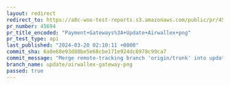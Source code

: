 ```yaml
---
layout: redirect
redirect_to: https://a8c-woo-test-reports.s3.amazonaws.com/public/pr/45694/api/index.html
pr_number: 45694
pr_title_encoded: "Payment+Gateways%3A+Update+Airwallex+png"
pr_test_type: api
last_published: "2024-03-20 02:10:11 +0000"
commit_sha: 6a0e68e93d80be5e68cbe171e924dc6978c99ca7
commit_message: "Merge remote-tracking branch 'origin/trunk' into update/airwallex-gat…"
branch_name: update/airwallex-gateway-png
passed: true
---
```

